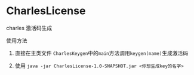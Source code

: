 # CharlesLicense
charles 激活码生成

使用方法
1. 直接在主类文件 `CharlesKeygen`中的`main`方法调用`keygen(name)`生成激活码

2. 使用 ``java -jar CharlesLicense-1.0-SNAPSHOT.jar <你想生成key的名字>``